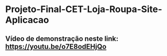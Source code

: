 # Projeto-Final-CET-Loja-Roupa-Site-Aplicacao

## Vídeo de demonstração neste link: https://youtu.be/o7E8odEHjQo
